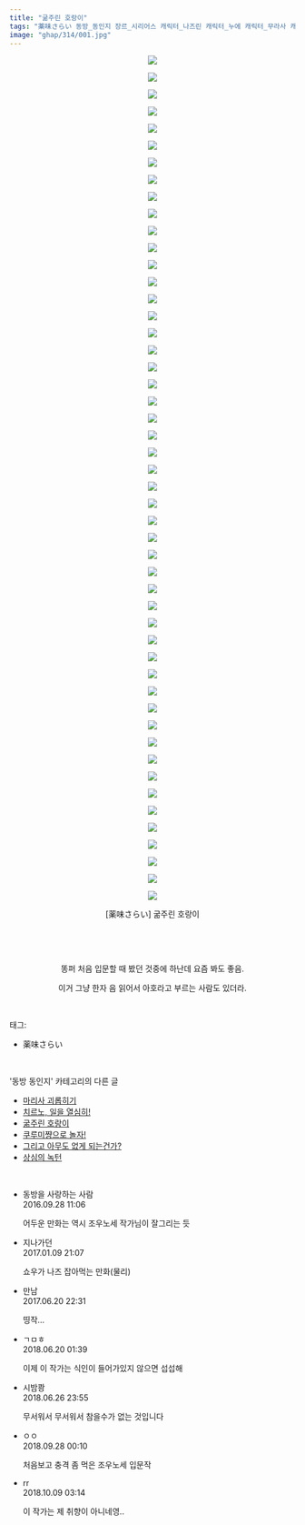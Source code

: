 ```yaml
---
title: "굶주린 호랑이"
tags: "薬味さらい 동방_동인지 장르_시리어스 캐릭터_나즈린 캐릭터_누에 캐릭터_무라사 캐릭터_쇼우 캐릭터_야마메 캐릭터_오린 캐릭터_이치린 캐릭터_후토 캐릭터_히지리"
image: "ghap/314/001.jpg"
---
```

<div class="article">
<p style="text-align: center; clear: none; float: none;"><img src="{{ site.nasurl }}/ghap/314/001.jpg"/></p>
<p style="text-align: center; clear: none; float: none;"><img src="{{ site.nasurl }}/ghap/314/002.jpg"/></p>
<p style="text-align: center; clear: none; float: none;"><img src="{{ site.nasurl }}/ghap/314/003.jpg"/></p>
<p style="text-align: center; clear: none; float: none;"><img src="{{ site.nasurl }}/ghap/314/004.jpg"/></p>
<p style="text-align: center; clear: none; float: none;"><img src="{{ site.nasurl }}/ghap/314/005.jpg"/></p>
<p style="text-align: center; clear: none; float: none;"><img src="{{ site.nasurl }}/ghap/314/006.jpg"/></p>
<p style="text-align: center; clear: none; float: none;"><img src="{{ site.nasurl }}/ghap/314/007.jpg"/></p>
<p style="text-align: center; clear: none; float: none;"><img src="{{ site.nasurl }}/ghap/314/008.jpg"/></p>
<p style="text-align: center; clear: none; float: none;"><img src="{{ site.nasurl }}/ghap/314/009.jpg"/></p>
<p style="text-align: center; clear: none; float: none;"><img src="{{ site.nasurl }}/ghap/314/010.jpg"/></p>
<p style="text-align: center; clear: none; float: none;"><img src="{{ site.nasurl }}/ghap/314/011.jpg"/></p>
<p style="text-align: center; clear: none; float: none;"><img src="{{ site.nasurl }}/ghap/314/012.jpg"/></p>
<p style="text-align: center; clear: none; float: none;"><img src="{{ site.nasurl }}/ghap/314/013.jpg"/></p>
<p style="text-align: center; clear: none; float: none;"><img src="{{ site.nasurl }}/ghap/314/014.jpg"/></p>
<p style="text-align: center; clear: none; float: none;"><img src="{{ site.nasurl }}/ghap/314/015.jpg"/></p>
<p style="text-align: center; clear: none; float: none;"><img src="{{ site.nasurl }}/ghap/314/016.jpg"/></p>
<p style="text-align: center; clear: none; float: none;"><img src="{{ site.nasurl }}/ghap/314/017.jpg"/></p>
<p style="text-align: center; clear: none; float: none;"><img src="{{ site.nasurl }}/ghap/314/018.jpg"/></p>
<p style="text-align: center; clear: none; float: none;"><img src="{{ site.nasurl }}/ghap/314/019.jpg"/></p>
<p style="text-align: center; clear: none; float: none;"><img src="{{ site.nasurl }}/ghap/314/020.jpg"/></p>
<p style="text-align: center; clear: none; float: none;"><img src="{{ site.nasurl }}/ghap/314/021.jpg"/></p>
<p style="text-align: center; clear: none; float: none;"><img src="{{ site.nasurl }}/ghap/314/022.jpg"/></p>
<p style="text-align: center; clear: none; float: none;"><img src="{{ site.nasurl }}/ghap/314/023.jpg"/></p>
<p style="text-align: center; clear: none; float: none;"><img src="{{ site.nasurl }}/ghap/314/024.jpg"/></p>
<p style="text-align: center; clear: none; float: none;"><img src="{{ site.nasurl }}/ghap/314/025.jpg"/></p>
<p style="text-align: center; clear: none; float: none;"><img src="{{ site.nasurl }}/ghap/314/026.jpg"/></p>
<p style="text-align: center; clear: none; float: none;"><img src="{{ site.nasurl }}/ghap/314/027.jpg"/></p>
<p style="text-align: center; clear: none; float: none;"><img src="{{ site.nasurl }}/ghap/314/028.jpg"/></p>
<p style="text-align: center; clear: none; float: none;"><img src="{{ site.nasurl }}/ghap/314/029.jpg"/></p>
<p style="text-align: center; clear: none; float: none;"><img src="{{ site.nasurl }}/ghap/314/030.jpg"/></p>
<p style="text-align: center; clear: none; float: none;"><img src="{{ site.nasurl }}/ghap/314/031.jpg"/></p>
<p style="text-align: center; clear: none; float: none;"><img src="{{ site.nasurl }}/ghap/314/032.jpg"/></p>
<p style="text-align: center; clear: none; float: none;"><img src="{{ site.nasurl }}/ghap/314/033.jpg"/></p>
<p style="text-align: center; clear: none; float: none;"><img src="{{ site.nasurl }}/ghap/314/034.jpg"/></p>
<p style="text-align: center; clear: none; float: none;"><img src="{{ site.nasurl }}/ghap/314/035.jpg"/></p>
<p style="text-align: center; clear: none; float: none;"><img src="{{ site.nasurl }}/ghap/314/036.jpg"/></p>
<p style="text-align: center; clear: none; float: none;"><img src="{{ site.nasurl }}/ghap/314/037.jpg"/></p>
<p style="text-align: center; clear: none; float: none;"><img src="{{ site.nasurl }}/ghap/314/038.jpg"/></p>
<p style="text-align: center; clear: none; float: none;"><img src="{{ site.nasurl }}/ghap/314/039.jpg"/></p>
<p style="text-align: center; clear: none; float: none;"><img src="{{ site.nasurl }}/ghap/314/040.jpg"/></p>
<p style="text-align: center; clear: none; float: none;"><img src="{{ site.nasurl }}/ghap/314/041.jpg"/></p>
<p style="text-align: center; clear: none; float: none;"><img src="{{ site.nasurl }}/ghap/314/042.jpg"/></p>
<p style="text-align: center; clear: none; float: none;"><img src="{{ site.nasurl }}/ghap/314/043.jpg"/></p>
<p style="text-align: center; clear: none; float: none;"><img src="{{ site.nasurl }}/ghap/314/044.jpg"/></p>
<p style="text-align: center; clear: none; float: none;"><img src="{{ site.nasurl }}/ghap/314/045.jpg"/></p>
<p style="text-align: center; clear: none; float: none;"><img src="{{ site.nasurl }}/ghap/314/046.jpg"/></p>
<p style="text-align: center; clear: none; float: none;"><img src="{{ site.nasurl }}/ghap/314/047.jpg"/></p>
<p style="text-align: center; clear: none; float: none;"><img src="{{ site.nasurl }}/ghap/314/048.jpg"/></p>
<p style="text-align: center; clear: none; float: none;"><img src="{{ site.nasurl }}/ghap/314/049.jpg"/></p>
<p style="text-align: center; clear: none; float: none;"><img src="{{ site.nasurl }}/ghap/314/050.jpg"/></p>
<p style="text-align: center; clear: none; float: none;">[薬味さらい] 굶주린 호랑이</p>
<p style="text-align: center; clear: none; float: none;"><br/></p>
<p style="text-align: center; clear: none; float: none;"><br/></p>
<p style="text-align: center; clear: none; float: none;">똥퍼 처음 입문할 때 봤던 것중에 하난데 요즘 봐도 좋음.</p>
<p style="text-align: center; clear: none; float: none;">이거 그냥 한자 음 읽어서 아호라고 부르는 사람도 있더라.</p>
</div><br/>
<div class="tagTrail">
<p>태그: </p>
<ul>
<li>薬味さらい</li>
</ul>
</div><br/>
<div class="another">
<p>'동방 동인지' 카테고리의 다른 글</p>
<ul>
<li><a href="/2016-06-20-ghap_316">마리사 괴롭히기</a></li>
<li><a href="/2016-06-20-ghap_315">치르노, 일을 열심히!</a></li>
<li><a href="/2016-06-20-ghap_314">굶주린 호랑이</a></li>
<li><a href="/2016-06-20-ghap_313">쿠루미쨩으로 놀자!</a></li>
<li><a href="/2016-06-20-ghap_312">그리고 아무도 없게 되는건가?</a></li>
<li><a href="/2016-06-20-ghap_311">상심의 녹턴</a></li>
</ul>
</div><br/>
<div class="cb_module cb_fluid">
<div class="cb_wrt cb_profile">
<div class="comment">
<ul>
<li class="cb_thumb_off" id="comment14815421">
<div class="cb_comment_area">
<div class="cb_info_area">
<div class="cb_section">
<span class="cb_nick_name">동방을 사랑하는 사람</span>
</div>
<div class="cb_section">
<span class="cb_date">2016.09.28 11:06 </span>
</div>
</div>
<div class="cb_dsc_comment">
<p class="cb_dsc">
											어두운 만화는 역시 조우노세 작가님이 잘그리는 듯
										</p>
</div>
</div></li>
<li class="cb_thumb_off" id="comment14887425">
<div class="cb_comment_area">
<div class="cb_info_area">
<div class="cb_section">
<span class="cb_nick_name">지나가던</span>
</div>
<div class="cb_section">
<span class="cb_date">2017.01.09 21:07 </span>
</div>
</div>
<div class="cb_dsc_comment">
<p class="cb_dsc">
											쇼우가 나즈 잡아먹는 만화(물리)
										</p>
</div>
</div></li>
<li class="cb_thumb_off" id="comment15018509">
<div class="cb_comment_area">
<div class="cb_info_area">
<div class="cb_section">
<span class="cb_nick_name">만남</span>
</div>
<div class="cb_section">
<span class="cb_date">2017.06.20 22:31 </span>
</div>
</div>
<div class="cb_dsc_comment">
<p class="cb_dsc">
											띵작...
										</p>
</div>
</div></li>
<li class="cb_thumb_off" id="comment15272884">
<div class="cb_comment_area">
<div class="cb_info_area">
<div class="cb_section">
<span class="cb_nick_name">ㄱㅁㅎ</span>
</div>
<div class="cb_section">
<span class="cb_date">2018.06.20 01:39 </span>
</div>
</div>
<div class="cb_dsc_comment">
<p class="cb_dsc">
											이제 이 작가는 식인이 들어가있지 않으면 섭섭해
										</p>
</div>
</div></li>
<li class="cb_thumb_off" id="comment15277214">
<div class="cb_comment_area">
<div class="cb_info_area">
<div class="cb_section">
<span class="cb_nick_name">시밤쾅</span>
</div>
<div class="cb_section">
<span class="cb_date">2018.06.26 23:55 </span>
</div>
</div>
<div class="cb_dsc_comment">
<p class="cb_dsc">
											무서워서 무서워서 참을수가 없는 것입니다
										</p>
</div>
</div></li>
<li class="cb_thumb_off" id="comment15340848">
<div class="cb_comment_area">
<div class="cb_info_area">
<div class="cb_section">
<span class="cb_nick_name">ㅇㅇ</span>
</div>
<div class="cb_section">
<span class="cb_date">2018.09.28 00:10 </span>
</div>
</div>
<div class="cb_dsc_comment">
<p class="cb_dsc">
											처음보고 충격 좀 먹은 조우노세 입문작
										</p>
</div>
</div></li>
<li class="cb_thumb_off" id="comment15349085">
<div class="cb_comment_area">
<div class="cb_info_area">
<div class="cb_section">
<span class="cb_nick_name">rr</span>
</div>
<div class="cb_section">
<span class="cb_date">2018.10.09 03:14 </span>
</div>
</div>
<div class="cb_dsc_comment">
<p class="cb_dsc">
											이 작가는 제 취향이 아니네영..
										</p>
</div>
</div></li>
</ul>
</div>
</div><!-- commentList close -->
</div><br/>
